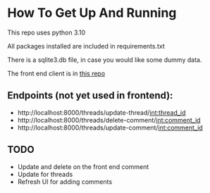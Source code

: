 # How To Get Up And Running

This repo uses python 3.10

All packages installed are included in requirements.txt

There is a sqlite3.db file, in case you would like some dummy data.

The front end client is in [this repo](https://github.com/DewofyourYouth/forum-client)

## Endpoints (not yet used in frontend):

* http://localhost:8000/threads/update-thread/<int:thread_id>
* http://localhost:8000/threads/delete-comment/<int:comment_id>
* http://localhost:8000/threads/update-comment/<int:comment_id>

## TODO

* Update and delete on the front end comment
* Update for threads
* Refresh UI for adding comments
